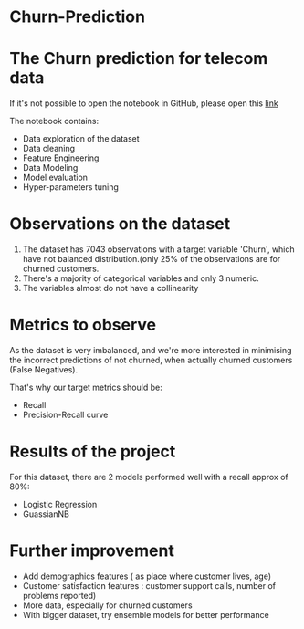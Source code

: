 # Churn-Prediction

# The Churn prediction for telecom data

If it's not possible to open the notebook in GitHub, please open this [link](https://nbviewer.jupyter.org/github/katerinaov/Churn-Prediction/blob/master/Liberty%20Global-Case%20Syudy.ipynb)

The notebook contains:
- Data exploration of the dataset
- Data cleaning
- Feature Engineering
- Data Modeling
- Model evaluation
- Hyper-parameters tuning

# Observations on the dataset
1. The dataset has 7043 observations with a target variable 'Churn', which have not balanced distribution.(only 25% of the observations are for churned customers.
2. There's a majority of categorical variables and only 3 numeric.
3. The variables almost do not have a collinearity

# Metrics to observe

As the dataset is very imbalanced, and we're more interested in minimising the incorrect predictions of not churned, when actually churned customers (False Negatives).

That's why our target metrics should be:
- Recall
- Precision-Recall curve

# Results of the project
For this dataset, there are 2 models performed well with a recall approx of 80%:
- Logistic Regression
- GuassianNB

# Further improvement
- Add demographics features ( as place where customer lives, age)
- Customer satisfaction features : customer support calls, number of problems reported)
- More data, especially for churned customers
- With bigger dataset, try ensemble models for better performance



























